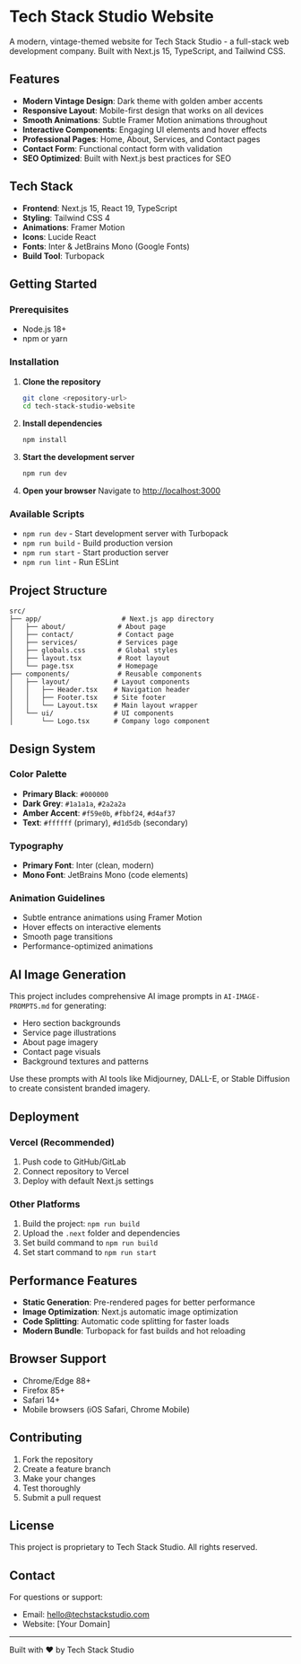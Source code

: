 # Tech Stack Studio Website

A modern, vintage-themed website for Tech Stack Studio - a full-stack web development company. Built with Next.js 15, TypeScript, and Tailwind CSS.

## Features

- **Modern Vintage Design**: Dark theme with golden amber accents
- **Responsive Layout**: Mobile-first design that works on all devices
- **Smooth Animations**: Subtle Framer Motion animations throughout
- **Interactive Components**: Engaging UI elements and hover effects
- **Professional Pages**: Home, About, Services, and Contact pages
- **Contact Form**: Functional contact form with validation
- **SEO Optimized**: Built with Next.js best practices for SEO

## Tech Stack

- **Frontend**: Next.js 15, React 19, TypeScript
- **Styling**: Tailwind CSS 4
- **Animations**: Framer Motion
- **Icons**: Lucide React
- **Fonts**: Inter & JetBrains Mono (Google Fonts)
- **Build Tool**: Turbopack

## Getting Started

### Prerequisites

- Node.js 18+ 
- npm or yarn

### Installation

1. **Clone the repository**
   ```bash
   git clone <repository-url>
   cd tech-stack-studio-website
   ```

2. **Install dependencies**
   ```bash
   npm install
   ```

3. **Start the development server**
   ```bash
   npm run dev
   ```

4. **Open your browser**
   Navigate to [http://localhost:3000](http://localhost:3000)

### Available Scripts

- `npm run dev` - Start development server with Turbopack
- `npm run build` - Build production version
- `npm run start` - Start production server
- `npm run lint` - Run ESLint

## Project Structure

```
src/
├── app/                    # Next.js app directory
│   ├── about/             # About page
│   ├── contact/           # Contact page
│   ├── services/          # Services page
│   ├── globals.css        # Global styles
│   ├── layout.tsx         # Root layout
│   └── page.tsx           # Homepage
├── components/            # Reusable components
│   ├── layout/           # Layout components
│   │   ├── Header.tsx    # Navigation header
│   │   ├── Footer.tsx    # Site footer
│   │   └── Layout.tsx    # Main layout wrapper
│   └── ui/               # UI components
│       └── Logo.tsx      # Company logo component
```

## Design System

### Color Palette
- **Primary Black**: `#000000`
- **Dark Grey**: `#1a1a1a`, `#2a2a2a`
- **Amber Accent**: `#f59e0b`, `#fbbf24`, `#d4af37`
- **Text**: `#ffffff` (primary), `#d1d5db` (secondary)

### Typography
- **Primary Font**: Inter (clean, modern)
- **Mono Font**: JetBrains Mono (code elements)

### Animation Guidelines
- Subtle entrance animations using Framer Motion
- Hover effects on interactive elements
- Smooth page transitions
- Performance-optimized animations

## AI Image Generation

This project includes comprehensive AI image prompts in `AI-IMAGE-PROMPTS.md` for generating:
- Hero section backgrounds
- Service page illustrations
- About page imagery
- Contact page visuals
- Background textures and patterns

Use these prompts with AI tools like Midjourney, DALL-E, or Stable Diffusion to create consistent branded imagery.

## Deployment

### Vercel (Recommended)
1. Push code to GitHub/GitLab
2. Connect repository to Vercel
3. Deploy with default Next.js settings

### Other Platforms
1. Build the project: `npm run build`
2. Upload the `.next` folder and dependencies
3. Set build command to `npm run build`
4. Set start command to `npm run start`

## Performance Features

- **Static Generation**: Pre-rendered pages for better performance
- **Image Optimization**: Next.js automatic image optimization
- **Code Splitting**: Automatic code splitting for faster loads
- **Modern Bundle**: Turbopack for fast builds and hot reloading

## Browser Support

- Chrome/Edge 88+
- Firefox 85+
- Safari 14+
- Mobile browsers (iOS Safari, Chrome Mobile)

## Contributing

1. Fork the repository
2. Create a feature branch
3. Make your changes
4. Test thoroughly
5. Submit a pull request

## License

This project is proprietary to Tech Stack Studio. All rights reserved.

## Contact

For questions or support:
- Email: hello@techstackstudio.com
- Website: [Your Domain]

---

Built with ❤️ by Tech Stack Studio
